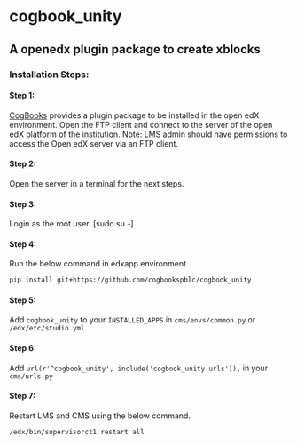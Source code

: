 # cogbook_unity

## A openedx plugin package to create xblocks

### Installation Steps:

#### Step 1:
[CogBooks] provides a plugin package to be installed in the open edX environment. Open the FTP client and connect to the server of the open edX platform of the institution.
Note: LMS admin should have permissions to access the Open edX server via an FTP client.
#### Step 2:
Open the server in a terminal for the next steps. 

#### Step 3:
Login as the root user. [sudo su -]

#### Step 4:
Run the below command in edxapp environment
```sh
pip install git+https://github.com/cogbookspblc/cogbook_unity
```
#### Step 5:
Add ```cogbook_unity```  to your ```INSTALLED_APPS``` in ```cms/envs/common.py``` or ```/edx/etc/studio.yml```
#### Step 6:
Add ```url(r'^cogbook_unity', include('cogbook_unity.urls')),```  in your ```cms/urls.py```
#### Step 7:
Restart LMS and CMS using the below command. 
```sh
/edx/bin/supervisorct1 restart all
```


[CogBooks]: <https://www.cogbooks.com/>
